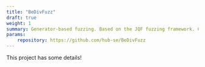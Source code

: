 ```yaml
---
title: "BeDivFuzz"
draft: true
weight: 1
summary: Generator-based fuzzing. Based on the JQF fuzzing framework. Cool stuff, seriously.
params:
    repository: https://github.com/hub-se/BeDivFuzz
---
```

This project has some details!
